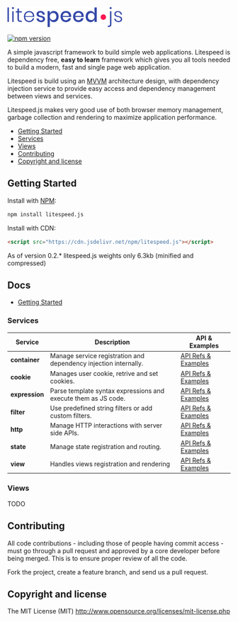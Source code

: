 <p>
    <img height="45" src="images/litespeed-js.png" alt="Logo">
</p>

[![npm version](https://badge.fury.io/js/litespeed.js.svg)](https://badge.fury.io/js/litespeed.js)

A simple javascript framework to build simple web applications. Litespeed is dependency free, **easy to learn** framework which gives you all tools needed to build a modern, fast and single page web application. 

Litespeed is build using an [MVVM](https://en.wikipedia.org/wiki/Model%E2%80%93view%E2%80%93viewmodel) architecture design, with dependency injection service to provide easy access and dependency management between views and services.

Litespeed.js makes very good use of both browser memory management, garbage collection and rendering to maximize application performance.

- [Getting Started](#getting-started)
- [Services](#services)
- [Views](#views)
- [Contributing](#contributing)
- [Copyright and license](#copyright-and-license)

## Getting Started

Install with [NPM](https://www.npmjs.com/):

```bash
npm install litespeed.js
```

Install with CDN:
```html
<script src="https://cdn.jsdelivr.net/npm/litespeed.js"></script>
```

As of version 0.2.* litespeed.js weights only 6.3kb (minified and compressed)

## Docs

* [Getting Started](/docs/get-started.md)

### Services

Service | Description | API & Examples
--- | --- | ---
**container** | Manage service registration and dependency injection internally. | [API Refs & Examples](/docs/services/container.md)
**cookie** | Manages user cookie, retrive and set cookies. | [API Refs & Examples](/docs/services/cookie.md)
**expression** | Parse template syntax expressions and execute them as JS code. | [API Refs & Examples](/docs/services/expression.md)
**filter** | Use predefined string filters or add custom filters. | [API Refs & Examples](/docs/services/filter.md)
**http** | Manage HTTP interactions with server side APIs. | [API Refs & Examples](/docs/services/http.md)
**state** | Manage state registration and routing. | [API Refs & Examples](/docs/services/state.md)
**view** | Handles views registration and rendering | [API Refs & Examples](#/docs/services/view.md)

### Views

TODO

## Contributing

All code contributions - including those of people having commit access - must go through a pull request and approved by a core developer before being merged. This is to ensure proper review of all the code.

Fork the project, create a feature branch, and send us a pull request.

## Copyright and license

The MIT License (MIT) http://www.opensource.org/licenses/mit-license.php
